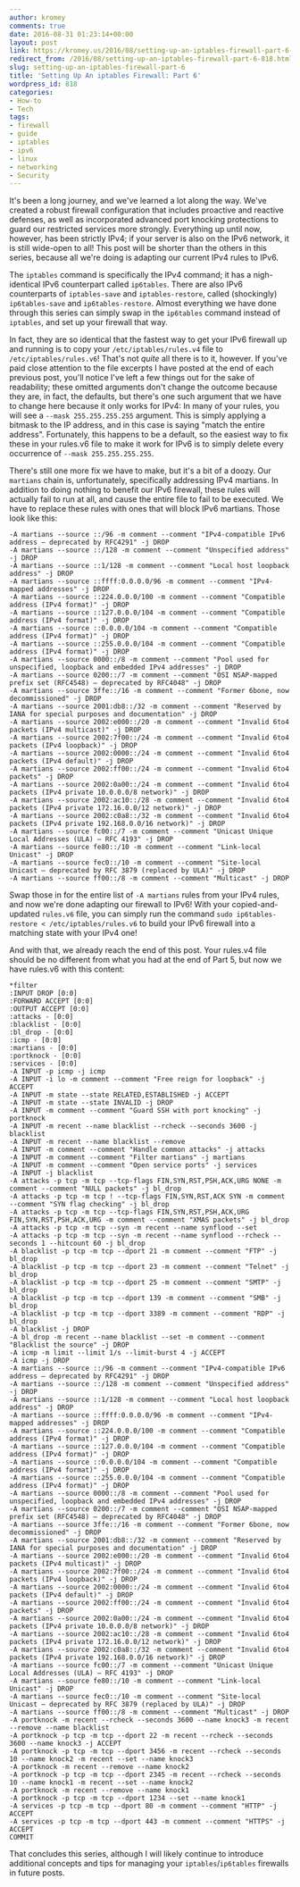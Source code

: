 ```yaml
---
author: kromey
comments: true
date: 2016-08-31 01:23:14+00:00
layout: post
link: https://kromey.us/2016/08/setting-up-an-iptables-firewall-part-6-818.html
redirect_from: /2016/08/setting-up-an-iptables-firewall-part-6-818.html
slug: setting-up-an-iptables-firewall-part-6
title: 'Setting Up An iptables Firewall: Part 6'
wordpress_id: 818
categories:
- How-to
- Tech
tags:
- firewall
- guide
- iptables
- ipv6
- linux
- networking
- Security
---
```


It's been a long journey, and we've learned a lot along the way. We've created a robust firewall configuration that includes proactive and reactive defenses, as well as incorporated advanced port knocking protections to guard our restricted services more strongly. Everything up until now, however, has been strictly IPv4; if your server is also on the IPv6 network, it is still wide-open to all! This post will be shorter than the others in this series, because all we're doing is adapting our current IPv4 rules to IPv6.

The `iptables` command is specifically the IPv4 command; it has a nigh-identical IPv6 counterpart called `ip6tables`. There are also IPv6 counterparts of `iptables-save` and `iptables-restore`, called (shockingly) `ip6tables-save` and `ip6tables-restore`. Almost everything we have done through this series can simply swap in the `ip6tables` command instead of `iptables`, and set up your firewall that way.

In fact, they are so identical that the fastest way to get your IPv6 firewall up and running is to copy your `/etc/iptables/rules.v4` file to `/etc/iptables/rules.v6`! That's not _quite_ all there is to it, however. If you've paid close attention to the file excerpts I have posted at the end of each previous post, you'll notice I've left a few things out for the sake of readability; these omitted arguments don't change the outcome because they are, in fact, the defaults, but there's one such argument that we have to change here because it only works for IPv4: In many of your rules, you will see a `--mask 255.255.255.255` argument. This is simply applying a bitmask to the IP address, and in this case is saying "match the entire address". Fortunately, this happens to be a default, so the easiest way to fix these in your rules.v6 file to make it work for IPv6 is to simply delete every occurrence of `--mask 255.255.255.255`.

There's still one more fix we have to make, but it's a bit of a doozy. Our `martians` chain is, unfortunately, specifically addressing IPv4 martians. In addition to doing nothing to benefit our IPv6 firewall, these rules will actually fail to run at all, and cause the entire file to fail to be executed. We have to replace these rules with ones that will block IPv6 martians. Those look like this:


    
    
    -A martians --source ::/96 -m comment --comment "IPv4-compatible IPv6 address – deprecated by RFC4291" -j DROP
    -A martians --source ::/128 -m comment --comment "Unspecified address" -j DROP
    -A martians --source ::1/128 -m comment --comment "Local host loopback address" -j DROP
    -A martians --source ::ffff:0.0.0.0/96 -m comment --comment "IPv4-mapped addresses" -j DROP
    -A martians --source ::224.0.0.0/100 -m comment --comment "Compatible address (IPv4 format)" -j DROP
    -A martians --source ::127.0.0.0/104 -m comment --comment "Compatible address (IPv4 format)" -j DROP
    -A martians --source ::0.0.0.0/104 -m comment --comment "Compatible address (IPv4 format)" -j DROP
    -A martians --source ::255.0.0.0/104 -m comment --comment "Compatible address (IPv4 format)" -j DROP
    -A martians --source 0000::/8 -m comment --comment "Pool used for unspecified, loopback and embedded IPv4 addresses" -j DROP
    -A martians --source 0200::/7 -m comment --comment "OSI NSAP-mapped prefix set (RFC4548) – deprecated by RFC4048" -j DROP
    -A martians --source 3ffe::/16 -m comment --comment "Former 6bone, now decommissioned" -j DROP
    -A martians --source 2001:db8::/32 -m comment --comment "Reserved by IANA for special purposes and documentation" -j DROP
    -A martians --source 2002:e000::/20 -m comment --comment "Invalid 6to4 packets (IPv4 multicast)" -j DROP
    -A martians --source 2002:7f00::/24 -m comment --comment "Invalid 6to4 packets (IPv4 loopback)" -j DROP
    -A martians --source 2002:0000::/24 -m comment --comment "Invalid 6to4 packets (IPv4 default)" -j DROP
    -A martians --source 2002:ff00::/24 -m comment --comment "Invalid 6to4 packets" -j DROP
    -A martians --source 2002:0a00::/24 -m comment --comment "Invalid 6to4 packets (IPv4 private 10.0.0.0/8 network)" -j DROP
    -A martians --source 2002:ac10::/28 -m comment --comment "Invalid 6to4 packets (IPv4 private 172.16.0.0/12 network)" -j DROP
    -A martians --source 2002:c0a8::/32 -m comment --comment "Invalid 6to4 packets (IPv4 private 192.168.0.0/16 network)" -j DROP
    -A martians --source fc00::/7 -m comment --comment "Unicast Unique Local Addresses (ULA) – RFC 4193" -j DROP
    -A martians --source fe80::/10 -m comment --comment "Link-local Unicast" -j DROP
    -A martians --source fec0::/10 -m comment --comment "Site-local Unicast – deprecated by RFC 3879 (replaced by ULA)" -j DROP
    -A martians --source ff00::/8 -m comment --comment "Multicast" -j DROP
    



Swap those in for the entire list of `-A martians` rules from your IPv4 rules, and now we're done adapting our firewall to IPv6! With your copied-and-updated `rules.v6` file, you can simply run the command `sudo ip6tables-restore < /etc/iptables/rules.v6` to build your IPv6 firewall into a matching state with your IPv4 one!

And with that, we already reach the end of this post. Your rules.v4 file should be no different from what you had at the end of Part 5, but now we have rules.v6 with this content:


    
    
    *filter
    :INPUT DROP [0:0]
    :FORWARD ACCEPT [0:0]
    :OUTPUT ACCEPT [0:0]
    :attacks - [0:0]
    :blacklist - [0:0]
    :bl_drop - [0:0]
    :icmp - [0:0]
    :martians - [0:0]
    :portknock - [0:0]
    :services - [0:0]
    -A INPUT -p icmp -j icmp
    -A INPUT -i lo -m comment --comment "Free reign for loopback" -j ACCEPT
    -A INPUT -m state --state RELATED,ESTABLISHED -j ACCEPT
    -A INPUT -m state --state INVALID -j DROP
    -A INPUT -m comment --comment "Guard SSH with port knocking" -j portknock
    -A INPUT -m recent --name blacklist --rcheck --seconds 3600 -j blacklist
    -A INPUT -m recent --name blacklist --remove
    -A INPUT -m comment --comment "Handle common attacks" -j attacks
    -A INPUT -m comment --comment "Filter martians" -j martians
    -A INPUT -m comment --comment "Open service ports" -j services
    -A INPUT -j blacklist
    -A attacks -p tcp -m tcp --tcp-flags FIN,SYN,RST,PSH,ACK,URG NONE -m comment --comment "NULL packets" -j bl_drop
    -A attacks -p tcp -m tcp ! --tcp-flags FIN,SYN,RST,ACK SYN -m comment --comment "SYN flag checking" -j bl_drop
    -A attacks -p tcp -m tcp --tcp-flags FIN,SYN,RST,PSH,ACK,URG FIN,SYN,RST,PSH,ACK,URG -m comment --comment "XMAS packets" -j bl_drop
    -A attacks -p tcp -m tcp --syn -m recent --name synflood --set
    -A attacks -p tcp -m tcp --syn -m recent --name synflood --rcheck --seconds 1 --hitcount 60 -j bl_drop
    -A blacklist -p tcp -m tcp --dport 21 -m comment --comment "FTP" -j bl_drop
    -A blacklist -p tcp -m tcp --dport 23 -m comment --comment "Telnet" -j bl_drop
    -A blacklist -p tcp -m tcp --dport 25 -m comment --comment "SMTP" -j bl_drop
    -A blacklist -p tcp -m tcp --dport 139 -m comment --comment "SMB" -j bl_drop
    -A blacklist -p tcp -m tcp --dport 3389 -m comment --comment "RDP" -j bl_drop
    -A blacklist -j DROP
    -A bl_drop -m recent --name blacklist --set -m comment --comment "Blacklist the source" -j DROP
    -A icmp -m limit --limit 1/s --limit-burst 4 -j ACCEPT
    -A icmp -j DROP
    -A martians --source ::/96 -m comment --comment "IPv4-compatible IPv6 address – deprecated by RFC4291" -j DROP
    -A martians --source ::/128 -m comment --comment "Unspecified address" -j DROP
    -A martians --source ::1/128 -m comment --comment "Local host loopback address" -j DROP
    -A martians --source ::ffff:0.0.0.0/96 -m comment --comment "IPv4-mapped addresses" -j DROP
    -A martians --source ::224.0.0.0/100 -m comment --comment "Compatible address (IPv4 format)" -j DROP
    -A martians --source ::127.0.0.0/104 -m comment --comment "Compatible address (IPv4 format)" -j DROP
    -A martians --source ::0.0.0.0/104 -m comment --comment "Compatible address (IPv4 format)" -j DROP
    -A martians --source ::255.0.0.0/104 -m comment --comment "Compatible address (IPv4 format)" -j DROP
    -A martians --source 0000::/8 -m comment --comment "Pool used for unspecified, loopback and embedded IPv4 addresses" -j DROP
    -A martians --source 0200::/7 -m comment --comment "OSI NSAP-mapped prefix set (RFC4548) – deprecated by RFC4048" -j DROP
    -A martians --source 3ffe::/16 -m comment --comment "Former 6bone, now decommissioned" -j DROP
    -A martians --source 2001:db8::/32 -m comment --comment "Reserved by IANA for special purposes and documentation" -j DROP
    -A martians --source 2002:e000::/20 -m comment --comment "Invalid 6to4 packets (IPv4 multicast)" -j DROP
    -A martians --source 2002:7f00::/24 -m comment --comment "Invalid 6to4 packets (IPv4 loopback)" -j DROP
    -A martians --source 2002:0000::/24 -m comment --comment "Invalid 6to4 packets (IPv4 default)" -j DROP
    -A martians --source 2002:ff00::/24 -m comment --comment "Invalid 6to4 packets" -j DROP
    -A martians --source 2002:0a00::/24 -m comment --comment "Invalid 6to4 packets (IPv4 private 10.0.0.0/8 network)" -j DROP
    -A martians --source 2002:ac10::/28 -m comment --comment "Invalid 6to4 packets (IPv4 private 172.16.0.0/12 network)" -j DROP
    -A martians --source 2002:c0a8::/32 -m comment --comment "Invalid 6to4 packets (IPv4 private 192.168.0.0/16 network)" -j DROP
    -A martians --source fc00::/7 -m comment --comment "Unicast Unique Local Addresses (ULA) – RFC 4193" -j DROP
    -A martians --source fe80::/10 -m comment --comment "Link-local Unicast" -j DROP
    -A martians --source fec0::/10 -m comment --comment "Site-local Unicast – deprecated by RFC 3879 (replaced by ULA)" -j DROP
    -A martians --source ff00::/8 -m comment --comment "Multicast" -j DROP
    -A portknock -m recent --rcheck --seconds 3600 --name knock3 -m recent --remove --name blacklist
    -A portknock -p tcp -m tcp --dport 22 -m recent --rcheck --seconds 3600 --name knock3 -j ACCEPT
    -A portknock -p tcp -m tcp --dport 3456 -m recent --rcheck --seconds 10 --name knock2 -m recent --set --name knock3
    -A portknock -m recent --remove --name knock2
    -A portknock -p tcp -m tcp --dport 2345 -m recent --rcheck --seconds 10 --name knock1 -m recent --set --name knock2
    -A portknock -m recent --remove --name knock1
    -A portknock -p tcp -m tcp --dport 1234 --set --name knock1
    -A services -p tcp -m tcp --dport 80 -m comment --comment "HTTP" -j ACCEPT
    -A services -p tcp -m tcp --dport 443 -m comment --comment "HTTPS" -j ACCEPT
    COMMIT
    



That concludes this series, although I will likely continue to introduce additional concepts and tips for managing your `iptables`/`ip6tables` firewalls in future posts.
